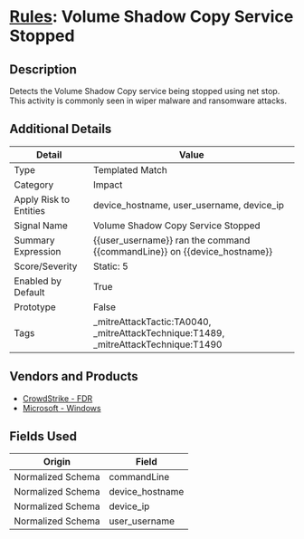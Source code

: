# [Rules](README.md): Volume Shadow Copy Service Stopped

## Description
Detects the Volume Shadow Copy service being stopped using net stop. This activity is commonly seen in wiper malware and ransomware attacks.

## Additional Details
|Detail|Value|
|----|----|
|Type|Templated Match|
|Category|Impact|
|Apply Risk to Entities|device_hostname, user_username, device_ip|
|Signal Name|Volume Shadow Copy Service Stopped|
|Summary Expression|{{user_username}} ran the command {{commandLine}}  on {{device_hostname}}|
|Score/Severity|Static: 5|
|Enabled by Default|True|
|Prototype|False|
|Tags|_mitreAttackTactic:TA0040, _mitreAttackTechnique:T1489, _mitreAttackTechnique:T1490|
## Vendors and Products
- [CrowdStrike - FDR](../products/569a3a44-c29f-492e-bcf4-5dc04e2ab0f3.md)
- [Microsoft - Windows](../products/1ff7546c-cb36-4a24-87f7-89d2cecc5761.md)


## Fields Used

|Origin|Field|
|----|----|
|Normalized Schema|commandLine|
|Normalized Schema|device_hostname|
|Normalized Schema|device_ip|
|Normalized Schema|user_username|


